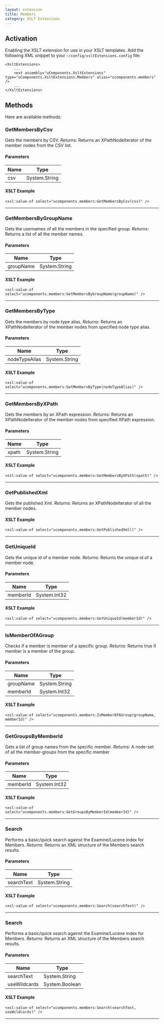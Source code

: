 ```yaml
---
layout: extension
title: Members
category: XSLT Extensions
---
```


## Activation
Enabling the XSLT extension for use in your XSLT templates.
Add the following XML snippet to your `~/config/xsltExtensions.config` file:

	<XsltExtensions>
		...
		<ext assembly="uComponents.XsltExtensions" type="uComponents.XsltExtensions.Members" alias="ucomponents.members" />
		...
	</XsltExtensions>

## Methods
Here are available methods:

### GetMembersByCsv
Gets the members by CSV.
_Returns_: Returns an XPathNodeIterator of the member nodes from the CSV list.

#### Parameters
| Name | Type |
|------|------|
| csv | System.String |

#### XSLT Example

	<xsl:value-of select="ucomponents.members:GetMembersByCsv(csv)" />


*****

### GetMembersByGroupName
Gets the usernames of all the members in the specified group.
_Returns_: Returns a list of all the member names.

#### Parameters
| Name | Type |
|------|------|
| groupName | System.String |

#### XSLT Example

	<xsl:value-of select="ucomponents.members:GetMembersByGroupName(groupName)" />


*****

### GetMembersByType
Gets the members by node type alias.
_Returns_: Returns an XPathNodeIterator of the member nodes from specified node type alias.

#### Parameters
| Name | Type |
|------|------|
| nodeTypeAlias | System.String |

#### XSLT Example

	<xsl:value-of select="ucomponents.members:GetMembersByType(nodeTypeAlias)" />


*****

### GetMembersByXPath
Gets the members by an XPath expression.
_Returns_: Returns an XPathNodeIterator of the member nodes from specified XPath expression.

#### Parameters
| Name | Type |
|------|------|
| xpath | System.String |

#### XSLT Example

	<xsl:value-of select="ucomponents.members:GetMembersByXPath(xpath)" />


*****

### GetPublishedXml
Gets the published Xml.
_Returns_: Returns an XPathNodeIterator of all the member nodes.


#### XSLT Example

	<xsl:value-of select="ucomponents.members:GetPublishedXml()" />


*****

### GetUniqueId
Gets the unique id of a member node.
_Returns_: Returns the unique id of a member node.

#### Parameters
| Name | Type |
|------|------|
| memberId | System.Int32 |

#### XSLT Example

	<xsl:value-of select="ucomponents.members:GetUniqueId(memberId)" />


*****

### IsMemberOfAGroup
Checks if a member is member of a specific group.
_Returns_: Returns true if member is a member of the group.

#### Parameters
| Name | Type |
|------|------|
| groupName | System.String |
| memberId | System.Int32 |

#### XSLT Example

	<xsl:value-of select="ucomponents.members:IsMemberOfAGroup(groupName, memberId)" />


*****

### GetGroupsByMemberId
Gets a list of group names from the specific member.
_Returns_: A node-set of all the member-groups from the specific member

#### Parameters
| Name | Type |
|------|------|
| memberId | System.Int32 |

#### XSLT Example

	<xsl:value-of select="ucomponents.members:GetGroupsByMemberId(memberId)" />


*****

### Search
Performs a basic/quick search against the Examine/Lucene index for Members.
_Returns_: Returns an XML structure of the Members search results.

#### Parameters
| Name | Type |
|------|------|
| searchText | System.String |

#### XSLT Example

	<xsl:value-of select="ucomponents.members:Search(searchText)" />


*****

### Search
Performs a basic/quick search against the Examine/Lucene index for Members.
_Returns_: Returns an XML structure of the Members search results.

#### Parameters
| Name | Type |
|------|------|
| searchText | System.String |
| useWildcards | System.Boolean |

#### XSLT Example

	<xsl:value-of select="ucomponents.members:Search(searchText, useWildcards)" />


*****

